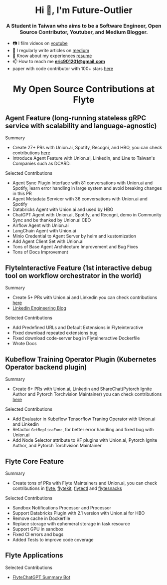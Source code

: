 <h1 align="center">Hi 👋, I'm Future-Outlier</h1>
<h3 align="center">A Student in Taiwan who aims to be a Software Engineer, Open Source Contributor, Youtuber, and Medium Blogger.</h3>
<!-- <p align="left"> <img src="https://komarev.com/ghpvc/?username=hacker-davinci&label=Profile%20views&color=0e75b6&style=flat" alt="hacker-davinci" /> </p> -->

- 📷 I film videos on [youtube](https://www.youtube.com/c/%E8%B3%87%E5%B7%A5%E7%B3%BB%E7%9A%84%E6%96%9C%E6%A7%93%E4%BA%BA%E7%94%9F)
- 📝 I regularly write articles on [medium](https://future-outlier.medium.com/)
- 📄 Know about my experiences [resume](https://Future-Outlier.github.io/CV/ERIC_CHEN_CV.pdf)
- 📫 How to reach me **eric901201@gmail.com**
- paper with code contributor with 100+ stars [here](https://github.com/SinicaGroup/Class-agnostic-Few-shot-Object-Counting)

<h1 align="center">My Open Source Contributions at Flyte</h1>

## Agent Feature (long-running stateless gRPC service with scalability and language-agnostic)
Summary

- Create 27+ PRs with Union.ai, Spotify, Recogni, and HBO, you can check contributions [here](https://github.com/flyteorg/flyte/issues/3936)
- Introduce Agent Feature with Union.ai, Linkedin, and Line to Taiwan's Companies such as DCARD.

Selected Contributions

- Agent Sync Plugin Interface with 81 conversations with Union.ai and Spotify, learn error handling in large system and avoid breaking changes in this PR
- Agent Metadata Servicer with 36 conversations with Union.ai and Spotify
- Databricks Agent with Union.ai and used by HBO
- ChatGPT Agent with Union.ai, Spotify, and Recogni, demo in Community Sync and be thanked by Union.ai CEO
- Airflow Agent with Union.ai
- LangChain Agent with Union.ai
- Minio Credential to Agent Server by helm and kustomization
- Add Agent Client Set with Union.ai
- Tons of Base Agent Architecture Improvement and Bug Fixes
- Tons of Docs Improvement

## FlyteInteractive Feature (1st interactive debug tool on workflow orchestrator in the world)
Summary

- Create 5+ PRs with Union.ai and Linkedin you can check contributions [here](https://github.com/flyteorg/flyte/issues/4284)
- [Linkedin Engineering Blog](https://www.linkedin.com/blog/engineering/open-source/open-sourcing-flyteinteractive#)

Selected Contributions

- Add Predefined URLs and Default Extensions in Flyteinteractive
- Fixed download repeated extensions bug
- Fixed download code-server bug in FlyteIneractive Dockerfile
- Wrote Docs

## Kubeflow Training Operator Plugin (Kubernetes Operator backend plugin)
Summary

- Create 6+ PRs with Union.ai, Linkedin and ShareChat(Pytorch Ignite Author and Pytorch Torchvision Maintainer) you can check contributions [here](https://github.com/flyteorg/flyte/issues/4167)

Selected Contributions

- Add Evaluator in Kubeflow Tensorflow Traning Operator with Union.ai and Linkedin
- Refactor `GetReplicaFunc`, for better error handling and fixed bug with Union.ai
- Add Node Selector attribute to KF plugins with Union.ai, Pytorch Ignite Author, and Pytorch Torchvision Maintainer

## Flyte Core Feature
Summary

- Create tons of PRs with Flyte Maintainers and Union.ai, you can check contributions in [flyte](https://github.com/flyteorg/flyte/commits?author=Future-Outlier), [flytekit](https://github.com/flyteorg/flytekit/commits?author=Future-Outlier), [flytectl](https://github.com/flyteorg/flytectl/commits?author=Future-Outlier) and [flytesnacks](https://github.com/flyteorg/flytesnacks/commits?author=Future-Outlier)

Selected Contributions

- Sandbox Notifications Processor and Processor
- Support Databricks Plugin with 2.1 version with Union.ai for HBO
- Remove cache in Dockerfile
- Replace storage with ephemeral storage in task resource
- Support GPU in sandbox
- Fixed CI errors and bugs
- Added Tests to improve code coverage

## Flyte Applications

Selected Contributions

- [FlyteChatGPT Summary Bot](https://github.com/Future-Outlier/FlyteChatGPTSummaryBot)
